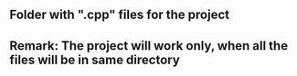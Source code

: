 ## Folder with ".cpp" files for the project
## Remark: The project will work only, when all the files will be in same directory
